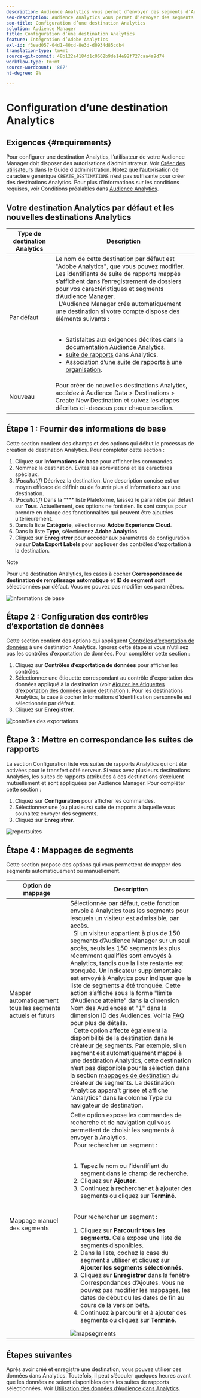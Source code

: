 ```yaml
---
description: Audience Analytics vous permet d’envoyer des segments d’Audience Manager vers Analytics. Pour utiliser cette fonctionnalité, créez une destination Analytics à laquelle vous associez des segments dans Audience Manager.
seo-description: Audience Analytics vous permet d’envoyer des segments d’Audience Manager vers Analytics. Pour utiliser cette fonctionnalité, créez une destination Analytics à laquelle vous associez des segments dans Audience Manager.
seo-title: Configuration d’une destination Analytics
solution: Audience Manager
title: Configuration d’une destination Analytics
feature: Intégration d’Adobe Analytics
exl-id: f3ead057-04d1-40cd-8e3d-d0934d85cdb4
translation-type: tm+mt
source-git-commit: 48b122a4184d1c0662b9de14e92f727caa4a9d74
workflow-type: tm+mt
source-wordcount: '867'
ht-degree: 9%

---
```


# Configuration d’une destination Analytics

## Exigences {#requirements}

Pour configurer une destination Analytics, l’utilisateur de votre Audience Manager doit disposer des autorisations d’administrateur. Voir [Créer des utilisateurs](/help/using/features/administration/administration-overview.md#create-users) dans le Guide d&#39;administration. Notez que l’autorisation de caractère générique `CREATE_DESTINATIONS` [](/help/using/features/administration/administration-overview.md#wild-card-permissions) n’est pas suffisante pour créer des destinations Analytics.
Pour plus d&#39;informations sur les conditions requises, voir Conditions préalables dans [Audience Analytics](https://docs.adobe.com/content/help/en/analytics/integration/audience-analytics/mc-audiences-aam.html).

## Votre destination Analytics par défaut et les nouvelles destinations Analytics

| Type de destination Analytics | Description |
|---|---|
| Par défaut | Le nom de cette destination par défaut est &quot;Adobe Analytics&quot;, que vous pouvez modifier. Les identifiants de suite de rapports mappés s’affichent dans l’enregistrement de dossiers pour vos caractéristiques et segments d’Audience Manager. <br>  L’Audience Manager crée automatiquement une destination si votre compte dispose des éléments suivants :  <br>  <ul><li>Satisfaites aux exigences décrites dans la documentation [Audience Analytics](https://docs.adobe.com/content/help/en/analytics/integration/audience-analytics/mc-audiences-aam.html).</li><li>[suite de rapports](https://docs.adobe.com/content/help/en/analytics/admin/manage-report-suites/report-suites-admin.html) dans Analytics.</li><li>[Association d’une suite de rapports à une organisation](https://docs.adobe.com/content/help/en/core-services/interface/about-core-services/report-suite-mapping.html).</li></ul> |
| Nouveau | Pour créer de nouvelles destinations Analytics, accédez à Audience Data > Destinations > Create New Destination et suivez les étapes décrites ci-dessous pour chaque section. |

## Étape 1 : Fournir des informations de base

Cette section contient des champs et des options qui début le processus de création de destination Analytics. Pour compléter cette section :

1. Cliquez sur **Informations de base** pour afficher les commandes.
2. Nommez la destination. Evitez les abréviations et les caractères spéciaux.
3. *(Facultatif)* Décrivez la destination. Une description concise est un moyen efficace de définir ou de fournir plus d&#39;informations sur une destination.
4. *(Facultatif)* Dans la  **** liste Plateforme, laissez le paramètre par défaut sur  **Tous**. Actuellement, ces options ne font rien. Ils sont conçus pour prendre en charge des fonctionnalités qui peuvent être ajoutées ultérieurement.
5. Dans la liste **Catégorie**, sélectionnez **Adobe Experience Cloud**.
6. Dans la liste **Type**, sélectionnez **Adobe Analytics**.
7. Cliquez sur **Enregistrer** pour accéder aux paramètres de configuration ou sur **Data Export Labels** pour appliquer des contrôles d&#39;exportation à la destination.

>[!NOTE]
>
>Pour une destination Analytics, les cases à cocher **Correspondance de destination de remplissage automatique** et **ID de segment** sont sélectionnées par défaut. Vous ne pouvez pas modifier ces paramètres.

![informations de base](assets/basicinformation.png)

## Étape 2 : Configuration des contrôles d’exportation de données

Cette section contient des options qui appliquent [Contrôles d’exportation de données](/help/using/features/data-export-controls.md) à une destination Analytics. Ignorez cette étape si vous n’utilisez pas les contrôles d’exportation de données. Pour compléter cette section :

1. Cliquez sur **Contrôles d’exportation de données** pour afficher les contrôles.
1. Sélectionnez une étiquette correspondant au contrôle d&#39;exportation des données appliqué à la destination (voir [Ajouter les étiquettes d&#39;exportation des données à une destination](/help/using/features/destinations/add-data-export-labels.md) ). Pour les destinations Analytics, la case à cocher Informations d’identification personnelle est sélectionnée par défaut.
1. Cliquez sur **Enregistrer**.

![contrôles des exportations](assets/exportControls.png)

## Étape 3 : Mettre en correspondance les suites de rapports

La section Configuration liste vos suites de rapports Analytics qui ont été activées pour le transfert côté serveur. Si vous avez plusieurs destinations Analytics, les suites de rapports attribuées à ces destinations s’excluent mutuellement et sont appliquées par Audience Manager. Pour compléter cette section :

1. Cliquez sur **Configuration** pour afficher les commandes.
1. Sélectionnez une (ou plusieurs) suite de rapports à laquelle vous souhaitez envoyer des segments.
1. Cliquez sur **Enregistrer**.

![reportsuites](assets/reportSuites.png)

## Étape 4 : Mappages de segments

Cette section propose des options qui vous permettent de mapper des segments automatiquement ou manuellement.

| Option de mappage | Description |
|---|---|
| Mapper automatiquement tous les segments actuels et futurs | Sélectionnée par défaut, cette fonction envoie à Analytics tous les segments pour lesquels un visiteur est admissible, par accès. <br>  Si un visiteur appartient à plus de 150 segments d’Audience Manager sur un seul accès, seuls les 150 segments les plus récemment qualifiés sont envoyés à Analytics, tandis que la liste restante est tronquée. Un indicateur supplémentaire est envoyé à Analytics pour indiquer que la liste de segments a été tronquée. Cette action s’affiche sous la forme &quot;limite d’Audience atteinte&quot; dans la dimension Nom des Audiences et &quot;1&quot; dans la dimension ID des Audiences. Voir la [FAQ](https://docs.adobe.com/content/help/en/analytics/integration/audience-analytics/audience-analytics-workflow/mc-audiences-faqs.html) pour plus de détails. <br>  Cette option affecte également la disponibilité de la destination dans le créateur [ de ](/help/using/features/segments/segment-builder.md)segments. Par exemple, si un segment est automatiquement mappé à une destination Analytics, cette destination n’est pas disponible pour la sélection dans la section [mappages de destination](/help/using/features/segments/segment-builder.md#segment-builder-controls-destinations) du créateur de segments. La destination Analytics apparaît grisée et affiche &quot;Analytics&quot; dans la colonne Type du navigateur de destination. |
| Mappage manuel des segments | Cette option expose les commandes de recherche et de navigation qui vous permettent de choisir les segments à envoyer à Analytics. <br>  Pour rechercher un segment :  <br>  <ol><li>Tapez le nom ou l’identifiant du segment dans le champ de recherche.</li><li>Cliquez sur <b>Ajouter.</b></li><li>Continuez à rechercher et à ajouter des segments ou cliquez sur <b>Terminé</b>.</li></ol><br>  Pour rechercher un segment : <ol><li>Cliquez sur <b>Parcourir tous les segments</b>. Cela expose une liste de segments disponibles.</li><li>Dans la liste, cochez la case du segment à utiliser et cliquez sur <b>Ajouter les segments sélectionnés</b>.</li><li>Cliquez sur <b>Enregistrer</b> dans la fenêtre Correspondances d’Ajoutes. Vous ne pouvez pas modifier les mappages, les dates de début ou les dates de fin au cours de la version bêta.</li><li>Continuez à parcourir et à ajouter des segments ou cliquez sur <b>Terminé</b>.</li></ol> ![mapsegments](assets/mapSegments.png) |

## Étapes suivantes

Après avoir créé et enregistré une destination, vous pouvez utiliser ces données dans Analytics. Toutefois, il peut s’écouler quelques heures avant que les données ne soient disponibles dans les suites de rapports sélectionnées. Voir [Utilisation des données d’Audience dans Analytics](https://docs.adobe.com/content/help/en/analytics/integration/audience-analytics/audience-analytics-workflow/use-audience-data-analytics.html).
